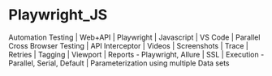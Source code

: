 # Playwright_JS
Automation Testing | Web+API | Playwright | Javascript | VS Code | Parallel Cross Browser Testing | API Interceptor | Videos | Screenshots | Trace | Retries | Tagging | Viewport | Reports - Playwright, Allure | SSL | Execution - Parallel, Serial, Default | Parameterization using multiple Data sets